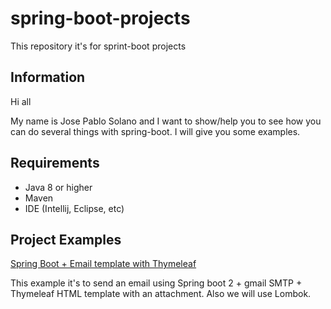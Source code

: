# spring-boot-projects
This repository it's for sprint-boot projects

## Information

Hi all
  
My name is Jose Pablo Solano and I want to show/help you to see how you can do several things with spring-boot. I will give you some examples.

## Requirements

* Java 8 or higher
* Maven
* IDE (Intellij, Eclipse, etc)

## Project Examples

[Spring Boot + Email template with Thymeleaf](https://github.com/pabloso18/spring-boot-projects/tree/master/SpringBootEmailTemplate) 

This example it's to send an email using Spring boot 2 + gmail SMTP + Thymeleaf HTML template with an attachment. Also we will use Lombok.
